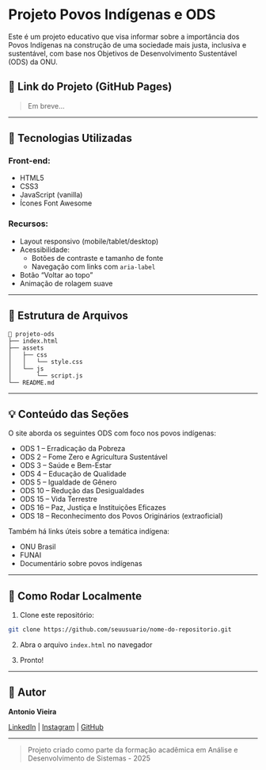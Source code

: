 # Projeto Povos Indígenas e ODS

Este é um projeto educativo que visa informar sobre a importância dos Povos Indígenas na construção de uma sociedade mais justa, inclusiva e sustentável, com base nos Objetivos de Desenvolvimento Sustentável (ODS) da ONU.

## 🔗 Link do Projeto (GitHub Pages)
> Em breve...

---

## 🧩 Tecnologias Utilizadas

### Front-end:
- HTML5
- CSS3
- JavaScript (vanilla)
- Ícones Font Awesome

### Recursos:
- Layout responsivo (mobile/tablet/desktop)
- Acessibilidade:
  - Botões de contraste e tamanho de fonte
  - Navegação com links com `aria-label`
- Botão “Voltar ao topo”
- Animação de rolagem suave

---

## 📄 Estrutura de Arquivos
```
📁 projeto-ods
├── index.html
├── assets
│   ├── css
│   │   └── style.css
│   └── js
│       └── script.js
└── README.md
```

---

## 💡 Conteúdo das Seções

O site aborda os seguintes ODS com foco nos povos indígenas:

- ODS 1 – Erradicação da Pobreza
- ODS 2 – Fome Zero e Agricultura Sustentável
- ODS 3 – Saúde e Bem-Estar
- ODS 4 – Educação de Qualidade
- ODS 5 – Igualdade de Gênero
- ODS 10 – Redução das Desigualdades
- ODS 15 – Vida Terrestre
- ODS 16 – Paz, Justiça e Instituições Eficazes
- ODS 18 – Reconhecimento dos Povos Originários (extraoficial)

Também há links úteis sobre a temática indígena:
- ONU Brasil
- FUNAI
- Documentário sobre povos indígenas

---

## 📲 Como Rodar Localmente

1. Clone este repositório:
```bash
git clone https://github.com/seuusuario/nome-do-repositorio.git
```

2. Abra o arquivo `index.html` no navegador

3. Pronto!

---

## 🧠 Autor
**Antonio Vieira**

[LinkedIn](https://linkedin.com) | [Instagram](https://instagram.com) | [GitHub](https://github.com)

---

> Projeto criado como parte da formação acadêmica em Análise e Desenvolvimento de Sistemas - 2025
